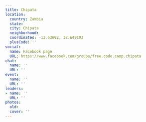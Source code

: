 ```yaml
---
title: Chipata
location:
  country: Zambia
  state: 
  city: Chipata
  neighborhood: 
  coordinates: -13.63692, 32.649193
  plusCode: ''
social:
  name: Facebook page
  URL: https://www.facebook.com/groups/free.code.camp.chipata
chat:
  name: ''
  URL: ''
event:
  name: ''
  URL: ''
leaders:
- name: ''
  URL: ''
photos:
  old: 
  cover: ''
---
```

